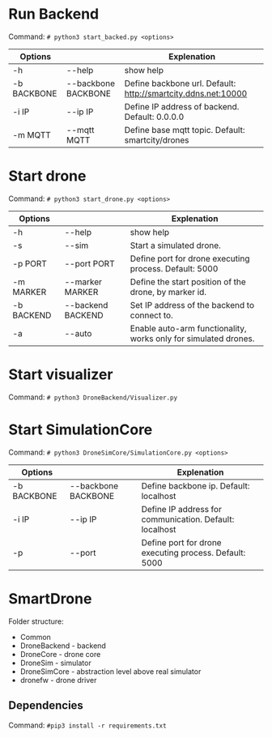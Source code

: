 # Run Backend

Command: `# python3 start_backed.py <options> ` 

Options | | Explenation 
 --- | --- | --- 
-h | --help | show help
-b BACKBONE | --backbone BACKBONE | Define backbone url. Default: http://smartcity.ddns.net:10000
-i IP | --ip IP | Define IP address of backend. Default:  0.0.0.0
-m MQTT | --mqtt MQTT | Define base mqtt topic. Default: smartcity/drones


# Start drone

Command: `# python3 start_drone.py <options> `

Options | | Explenation 
 --- | --- | --- 
-h | --help | show help
-s | --sim | Start a simulated drone.
-p PORT | --port PORT | Define port for drone executing process. Default: 5000
-m MARKER | --marker MARKER | Define the start position of the drone, by marker id.
-b BACKEND | --backend BACKEND | Set IP address of the backend to connect to. 
-a | --auto | Enable auto-arm functionality, works only for simulated drones.

# Start visualizer

Command: `# python3 DroneBackend/Visualizer.py`

# Start SimulationCore

Command: `# python3 DroneSimCore/SimulationCore.py <options>`

Options | | Explenation 
 --- | --- | --- 
-b BACKBONE | --backbone BACKBONE | Define backbone ip. Default: localhost
-i IP | --ip IP | Define IP address for communication. Default:  localhost
-p | --port | Define port for drone executing process. Default: 5000

# SmartDrone
Folder structure:
* Common
* DroneBackend - backend
* DroneCore - drone core
* DroneSim - simulator
* DroneSimCore - abstraction level above real simulator
* dronefw - drone driver


## Dependencies
Command: `#pip3 install -r requirements.txt`
